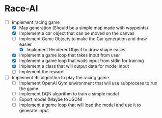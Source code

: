 # Race-AI

- [ ] Implement racing game
    - [X] Map generation (Should be a simple map made with waypoints)
    - [X] Implement a car object that can be moved on the canvas
    - [ ] Implement Game Objects to make the Car generation and draw easier
        - [X] Implement Renderer Object to draw shape easier
    - [X] Implement a game loop that takes input from user
    - [X] Implement a game loop that waits input from stdin for training
    - [X] Implement a class that will output data for model input
    - [ ] Implement the reward
- [ ] Implement RL algorithm to play the racing game
    - [ ] Implement OpenAI Gym environment that will use subprocess to run the game
    - [ ] Implement DQN algorithm to train a simple model
    - [ ] Export model (Maybe to JSON)
    - [ ] Implement a game loop that will load the model and use it to generate input
